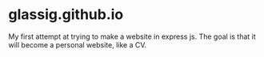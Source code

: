# glassig.github.io
My first attempt at trying to make a website in express js. The goal is that it will become a personal website, like a CV.